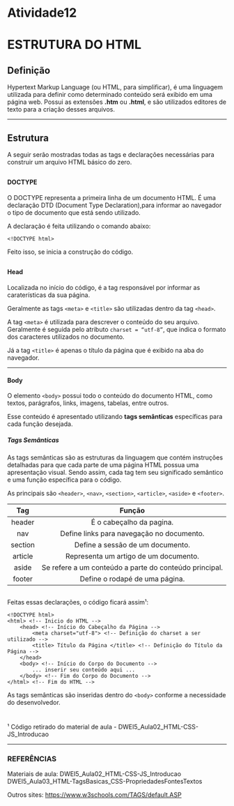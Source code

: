 # Atividade12

# ESTRUTURA DO HTML

## Definição

Hypertext Markup Language (ou HTML, para simplificar), é uma linguagem utilizada para definir como determinado conteúdo será exibido em uma página web.
Possui as extensões **.htm** ou **.html**, e são utilizados editores de texto para a criação desses arquivos.

---

## Estrutura

A seguir serão mostradas todas as tags e declarações necessárias para construir um arquivo HTML básico do zero.

##

#### DOCTYPE

O DOCTYPE representa a primeira linha de um documento HTML. É uma declaração DTD (Document Type Declaration),para informar ao navegador o tipo de documento que está sendo utilizado.

A declaração é feita utilizando o comando abaixo:

```
<!DOCTYPE html>
```

Feito isso, se inicia a construção do código.

##

#### Head

Localizada no início do código, é a tag responsável por informar as caraterísticas da sua página.

Geralmente as tags ```<meta>``` e ```<title>``` são utilizadas dentro da tag ```<head>```.

 A tag ```<meta>``` é utilizada para descrever o conteúdo do seu arquivo. Geralmente é seguida pelo atributo ```charset = “utf-8”```, que indica o formato dos caracteres utilizados no documento.

 Já a tag ```<title>``` é apenas o título da página que é exibido na aba do navegador.

---

#### Body

O elemento ``` <body> ``` possui todo o conteúdo do documento HTML, como textos, parágrafos, links, imagens, tabelas, entre outros.

Esse conteúdo é apresentado utilizando **tags semânticas** específicas para cada função desejada.

##### Tags Semânticas

As tags semânticas são as estruturas da linguagem que contém instruções detalhadas para que cada parte de uma página HTML possua uma apresentação visual. Sendo assim, cada tag tem seu significado semântico e uma função específica para o código.

As principais são ```<header>```, ```<nav>```, ```<section>```, ```<article>```, ```<aside>``` e ```<footer>```.

Tag         | Função
:---------: | :------:
header      | É o cabeçalho da pagina.
nav         | Define links para navegação no documento.
section     | Define a sessão de um documento.
article     | Representa um artigo de um documento.
aside       | Se refere a um conteúdo a parte do conteúdo principal.
footer      | Define o rodapé de uma página.

##

Feitas essas declarações, o código ficará assim¹:

```
<!DOCTYPE html> 
<html> <!-- Inicio do HTML -->
    <head> <!-- Início do Cabeçalho da Página -->
        <meta charset="utf-8"> <!-- Definição do charset a ser utilizado -->
        <title> Título da Página </title> <!-- Definição do Título da Página -->
    </head>
    <body> <!-- Início do Corpo do Documento -->
        ... inserir seu conteúdo aqui ...
    </body> <!-- Fim do Corpo do Documento -->
</html> <!-- Fim do HTML -->
 ```

 As tags semânticas são inseridas dentro do ```<body>``` conforme a necessidade do desenvolvedor.
#
¹ Código retirado do material de aula - DWEI5_Aula02_HTML-CSS-JS_Introducao

---

 ### REFERÊNCIAS
  Materiais de aula:
  DWEI5_Aula02_HTML-CSS-JS_Introducao
  DWEI5_Aula03_HTML-TagsBasicas_CSS-PropriedadesFontesTextos

  Outros sites:
  https://www.w3schools.com/TAGS/default.ASP
